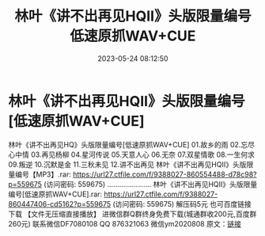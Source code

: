 ﻿---
title: 林叶《讲不出再见HQII》头版限量编号低速原抓WAV+CUE
date: 2023-05-24 08:12:50
categories: 新碟专辑、稀有等精品
tags: 华语中文
---
# 林叶《讲不出再见HQII》头版限量编号[低速原抓WAV+CUE]

林叶《讲不出再见HQ》头版限量编号[低速原抓WAV+CUE]
01.故乡的雨
02.忘尽心中情
03.再见杨柳
04.星河传说
05.天意人心
06.无奈
07.双星情歌
08.一生何求
09.叛逆
10.沉默是金
11.三秋未见
12.讲不出再见
林叶《讲不出再见HQII》头版限量编号【MP3】.rar: https://url27.ctfile.com/f/9388027-860554488-d78c98?p=559675
(访问密码: 559675)
......................
林叶《讲不出再见HQII》头版限量编号[低速原抓WAV+CUE].rar: https://url27.ctfile.com/f/9388027-860447406-cd5162?p=559675
(访问密码: 559675)
解压码5元
也可百度链接下载 【文件无压缩直接播放】
进微信群Q群终身免费下载(城通群收200元,百度群260元)
联系微信DF7080108 QQ 876321063
微信ym2020808
原文：[链接](https://blog.sina.com.cn/s/blog_1647c7e760103120q.html)